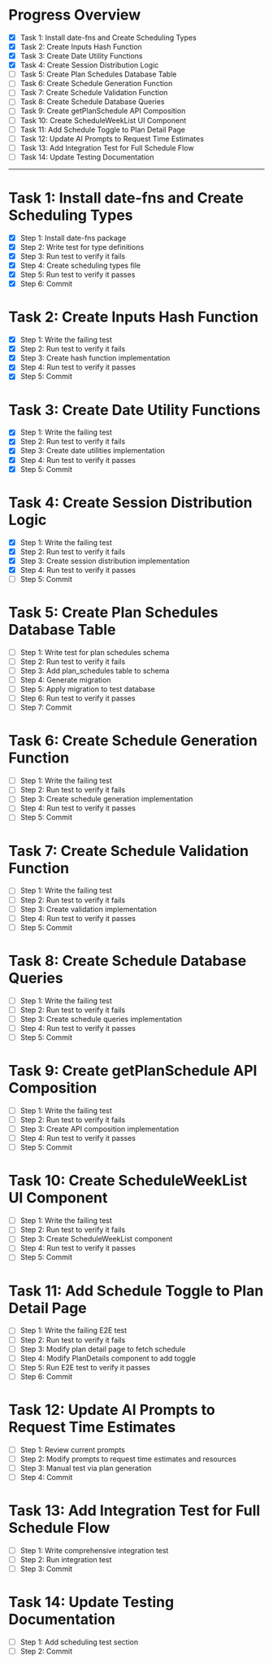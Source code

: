 # Progress Overview

- [x] Task 1: Install date-fns and Create Scheduling Types
- [x] Task 2: Create Inputs Hash Function
- [x] Task 3: Create Date Utility Functions
- [x] Task 4: Create Session Distribution Logic
- [ ] Task 5: Create Plan Schedules Database Table
- [ ] Task 6: Create Schedule Generation Function
- [ ] Task 7: Create Schedule Validation Function
- [ ] Task 8: Create Schedule Database Queries
- [ ] Task 9: Create getPlanSchedule API Composition
- [ ] Task 10: Create ScheduleWeekList UI Component
- [ ] Task 11: Add Schedule Toggle to Plan Detail Page
- [ ] Task 12: Update AI Prompts to Request Time Estimates
- [ ] Task 13: Add Integration Test for Full Schedule Flow
- [ ] Task 14: Update Testing Documentation

---

# Task 1: Install date-fns and Create Scheduling Types

- [x] Step 1: Install date-fns package
- [x] Step 2: Write test for type definitions
- [x] Step 3: Run test to verify it fails
- [x] Step 4: Create scheduling types file
- [x] Step 5: Run test to verify it passes
- [x] Step 6: Commit

# Task 2: Create Inputs Hash Function

- [x] Step 1: Write the failing test
- [x] Step 2: Run test to verify it fails
- [x] Step 3: Create hash function implementation
- [x] Step 4: Run test to verify it passes
- [x] Step 5: Commit

# Task 3: Create Date Utility Functions

- [x] Step 1: Write the failing test
- [x] Step 2: Run test to verify it fails
- [x] Step 3: Create date utilities implementation
- [x] Step 4: Run test to verify it passes
- [x] Step 5: Commit

# Task 4: Create Session Distribution Logic

- [x] Step 1: Write the failing test
- [x] Step 2: Run test to verify it fails
- [x] Step 3: Create session distribution implementation
- [x] Step 4: Run test to verify it passes
- [ ] Step 5: Commit

# Task 5: Create Plan Schedules Database Table

- [ ] Step 1: Write test for plan schedules schema
- [ ] Step 2: Run test to verify it fails
- [ ] Step 3: Add plan_schedules table to schema
- [ ] Step 4: Generate migration
- [ ] Step 5: Apply migration to test database
- [ ] Step 6: Run test to verify it passes
- [ ] Step 7: Commit

# Task 6: Create Schedule Generation Function

- [ ] Step 1: Write the failing test
- [ ] Step 2: Run test to verify it fails
- [ ] Step 3: Create schedule generation implementation
- [ ] Step 4: Run test to verify it passes
- [ ] Step 5: Commit

# Task 7: Create Schedule Validation Function

- [ ] Step 1: Write the failing test
- [ ] Step 2: Run test to verify it fails
- [ ] Step 3: Create validation implementation
- [ ] Step 4: Run test to verify it passes
- [ ] Step 5: Commit

# Task 8: Create Schedule Database Queries

- [ ] Step 1: Write the failing test
- [ ] Step 2: Run test to verify it fails
- [ ] Step 3: Create schedule queries implementation
- [ ] Step 4: Run test to verify it passes
- [ ] Step 5: Commit

# Task 9: Create getPlanSchedule API Composition

- [ ] Step 1: Write the failing test
- [ ] Step 2: Run test to verify it fails
- [ ] Step 3: Create API composition implementation
- [ ] Step 4: Run test to verify it passes
- [ ] Step 5: Commit

# Task 10: Create ScheduleWeekList UI Component

- [ ] Step 1: Write the failing test
- [ ] Step 2: Run test to verify it fails
- [ ] Step 3: Create ScheduleWeekList component
- [ ] Step 4: Run test to verify it passes
- [ ] Step 5: Commit

# Task 11: Add Schedule Toggle to Plan Detail Page

- [ ] Step 1: Write the failing E2E test
- [ ] Step 2: Run test to verify it fails
- [ ] Step 3: Modify plan detail page to fetch schedule
- [ ] Step 4: Modify PlanDetails component to add toggle
- [ ] Step 5: Run E2E test to verify it passes
- [ ] Step 6: Commit

# Task 12: Update AI Prompts to Request Time Estimates

- [ ] Step 1: Review current prompts
- [ ] Step 2: Modify prompts to request time estimates and resources
- [ ] Step 3: Manual test via plan generation
- [ ] Step 4: Commit

# Task 13: Add Integration Test for Full Schedule Flow

- [ ] Step 1: Write comprehensive integration test
- [ ] Step 2: Run integration test
- [ ] Step 3: Commit

# Task 14: Update Testing Documentation

- [ ] Step 1: Add scheduling test section
- [ ] Step 2: Commit
